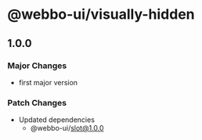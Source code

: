 # @webbo-ui/visually-hidden

## 1.0.0

### Major Changes

- first major version

### Patch Changes

- Updated dependencies
  - @webbo-ui/slot@1.0.0

